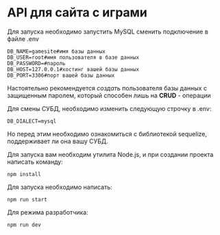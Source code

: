 # API для сайта с играми
Для запуска необходимо запустить MySQL сменить подключение в файле .env

```dotenv
DB_NAME=gamesite#имя базы данных
DB_USER=root#имя пользователя в базе данных
DB_PASSWORD=#пароль
DB_HOST=127.0.0.1#хостинг вашей базы данных
DB_PORT=3306#порт вашей базы данных
```
Настоятельно рекомендуется _создать_ пользователя базы данных с защищенным паролем, 
который способен лишь на **CRUD** - операции

Для смены СУБД, необходимо изменить следующую строчку в .env:
```dotenv
DB_DIALECT=mysql
```
Но перед этим необходимо ознакомиться с библиотекой sequelize, поддерживает ли она вашу СУБД.

Для запуска вам необходим утилита Node.js, и при создании проекта написать команду:
```
npm install
```
Для запуска необходимо написать:
```
npm run start
```
Для режима разработчика:
```
npm run dev
```